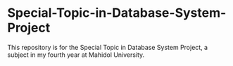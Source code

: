 # Special-Topic-in-Database-System-Project
This repository is for the Special Topic in Database System Project, a subject in my fourth year at Mahidol University. 
